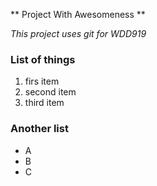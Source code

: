 ** Project With Awesomeness **

*This project uses git for WDD919*

### List of things
1. firs item
2. second item
3. third item

### Another list
- A
- B
- C
